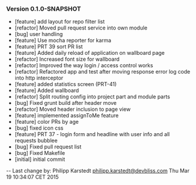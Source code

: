 
### Version 0.1.0-SNAPSHOT
 - [feature] add layout for repo filter list
 - [refactor] Moved pull request service into own module
 - [bug] user handling
 - [feature] Use mocha reporter for karma
 - [feature] PRT 39 sort PR list
 - [feature] Added daily reload of application on wallboard page
 - [refactor] Increased font size for wallboard
 - [refactor] Improved the way login / access control works
 - [refactor] Refactored app and test after moving response error log code into http interceptor
 - [feature] added statistics screen (PRT-41)
 - [feature] Added wallboard
 - [refactor] Split routing config into project part and module parts
 - [bug] Fixed grunt build after header move
 - [refactor] Moved header inclusion to page view
 - [feature] implemented assignToMe feature
 - [feature] color PRs by age
 - [bug] fixed icon css
 - [feature] PRT 37 - login form and headline with user info and all requests bubblee
 - [bug] Fixed pull request list
 - [bug] Fixed Makefile
 - [initial] initial commit

-- Last change by: Philipp Karstedt <philipp.karstedt@devbliss.com> Thu Mar 19 10:34:07 CET 2015
